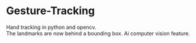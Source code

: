 # Gesture-Tracking
Hand tracking in python and opencv.  
The landmarks are now behind a bounding box. 
Ai computer vision feature.

